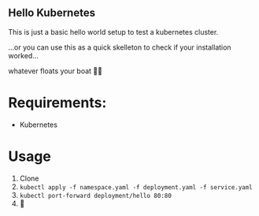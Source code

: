 Hello Kubernetes
---

This is just a basic hello world setup to test a kubernetes cluster.

...or you can use this as a quick skelleton to check if your installation worked...

whatever floats your boat 🤷‍♂️

# Requirements:

* Kubernetes

# Usage

1. Clone
2. `kubectl apply -f namespace.yaml -f deployment.yaml -f service.yaml`
3. `kubectl port-forward deployment/hello 80:80`
4. :rocket: